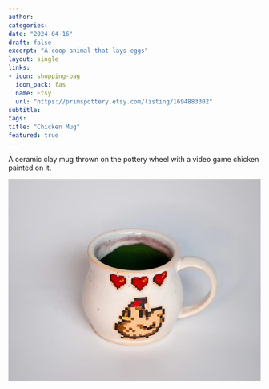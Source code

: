 ```yaml
---
author: 
categories:
date: "2024-04-16"
draft: false
excerpt: "A coop animal that lays eggs"
layout: single
links:
- icon: shopping-bag
  icon_pack: fas
  name: Etsy
  url: "https://primspottery.etsy.com/listing/1694883302"
subtitle: 
tags:
title: "Chicken Mug"
featured: true
---
```

A ceramic clay mug thrown on the pottery wheel with a video game chicken painted on it.

![Chicken Mug](featured.webp)
